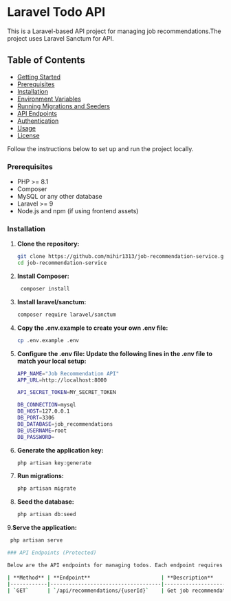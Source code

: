 # Laravel Todo API

This is a Laravel-based API project for managing job recommendations.The project uses Laravel Sanctum for API.

## Table of Contents
- [Getting Started](#getting-started)
- [Prerequisites](#prerequisites)
- [Installation](#installation)
- [Environment Variables](#environment-variables)
- [Running Migrations and Seeders](#running-migrations-and-seeders)
- [API Endpoints](#api-endpoints)
- [Authentication](#authentication)
- [Usage](#usage)
- [License](#license)


Follow the instructions below to set up and run the project locally.

### Prerequisites
- PHP >= 8.1
- Composer
- MySQL or any other database
- Laravel >= 9
- Node.js and npm (if using frontend assets)

### Installation

1. **Clone the repository:**
   ```bash
   git clone https://github.com/mihir1313/job-recommendation-service.git
   cd job-recommendation-service
   

2. **Install Composer:**
   ```bash
    composer install
   
3. **Install laravel/sanctum:**
   ```bash
   composer require laravel/sanctum
4. **Copy the .env.example to create your own .env file:**
     ```bash
    cp .env.example .env
5. **Configure the .env file: Update the following lines in the .env file to match your local setup:**
     ```bash
    APP_NAME="Job Recommendation API"
    APP_URL=http://localhost:8000

    API_SECRET_TOKEN=MY_SECRET_TOKEN
     
    DB_CONNECTION=mysql
    DB_HOST=127.0.0.1
    DB_PORT=3306
    DB_DATABASE=job_recommendations
    DB_USERNAME=root
    DB_PASSWORD=
6. **Generate the application key:**
     ```bash
    php artisan key:generate
7. **Run migrations:**
    ```bash
    php artisan migrate
8. **Seed the database:**
     ```bash
    php artisan db:seed
9.**Serve the application:**
   ```bash
    php artisan serve

### API Endpoints (Protected)

Below are the API endpoints for managing todos. Each endpoint requires user authentication via Laravel Sanctum.

| **Method** | **Endpoint**                       | **Description**                            |
|------------|------------------------------------|--------------------------------------------|
| `GET`      | `/api/recommendations/{userId}`    | Get job recommendations for a specific user|

